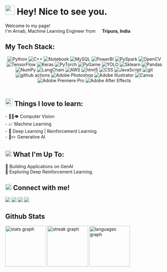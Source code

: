 <h1><img src="https://emojis.slackmojis.com/emojis/images/1531849430/4246/blob-sunglasses.gif?1531849430" width="30"/> Hey! Nice to see you.</h1>

<p>Welcome to my page! </br> I'm Arnab, Machine Learning Engineer from <img src="https://cdn-icons-png.flaticon.com/512/3909/3909444.png" width="13"/> <b>Tripura, India</b></p>


## My Tech Stack:

<div align="center" style="padding-bottom: 20px">
  <img src="https://img.shields.io/badge/Python-14354C?style=for-the-badge&logo=python&logoColor=yellow"                  alt="Python"/>
  <img src="https://img.shields.io/badge/c++-%2300599C.svg?style=for-the-badge&logo=c%2B%2B&logoColor=white"              alt="C++"/>
  <img src="https://img.shields.io/badge/Jupyter-FFB703.svg?style=for-the-badge&logo=Jupyter&logoColor=540B0E"            alt="Notebook"/>
  <img src="https://img.shields.io/badge/MySQL-00758F.svg?style=for-the-badge&logo=MySql&logoColor=white"                 alt="MySQL"/>
  <img src="https://img.shields.io/badge/PowerBI-F6D958.svg?style=for-the-badge&logo=PowerBI&logoColor=370617"            alt="PowerBI"/>
  <img src="https://img.shields.io/badge/PySpark-102041.svg?style=for-the-badge&logo=ApacheSpark&logoColor=orange"        alt="PySpark"/>
  <img src="https://img.shields.io/badge/opencv-A2D2FF.svg?style=for-the-badge&logo=opencv&logoColor=001D3D"              alt="OpenCV"/>
  <img src="https://img.shields.io/badge/TensorFlow-%23FF6F00.svg?style=for-the-badge&logo=TensorFlow&logoColor=white"    alt="TensorFlow"/>
  <img src="https://img.shields.io/badge/Keras-%23D00000.svg?style=for-the-badge&logo=Keras&logoColor=white"              alt="Keras"/>
  <img src="https://img.shields.io/badge/PyTorch-F48C06.svg?style=for-the-badge&logo=PyTorch&logoColor=D90429"            alt="PyTorch"/>
  <img src="https://img.shields.io/badge/PyGame-386641.svg?style=for-the-badge&logo=Pygame&logoColor=black"               alt="PyGame"/>
  <img src="https://img.shields.io/badge/-YOLO-blue?style=for-the-badge&logo=Ultralytics-YOLO&logoColor=white"            alt="YOLO"/>
  <img src="https://img.shields.io/badge/scikit--learn-purple.svg?style=for-the-badge&logo=scikit-learn&logoColor=white"  alt="Sklearn"/>
  <img src="https://img.shields.io/badge/pandas-%23150458.svg?style=for-the-badge&logo=pandas&logoColor=white"            alt="Pandas"/>
  <img src="https://img.shields.io/badge/NumPy-00B4D8.svg?style=for-the-badge&logo=NumPy&logoColor=003566"                alt="NumPy"/>
  <img src="https://img.shields.io/badge/langchain-35495e.svg?style=for-the-badge&logo=langchain&logoColor=green"         alt="LangChain"/>
  <img alt="AWS" src="https://img.shields.io/badge/-Amazon_Web_Services-FF9900?style=for-the-badge&logo=Amazon-Web-Services&logoColor=black" />
  <img alt="html5" src="https://img.shields.io/badge/-HTML5-E34F26?style=for-the-badge&logo=html5&logoColor=white" />
  <img alt="CSS" src="https://img.shields.io/badge/-CSS-blue?style=for-the-badge&logo=css3&logoColor=white" />
  <img alt="JavaScript" src="https://img.shields.io/badge/-JavaScript-F0DB4F?style=for-the-badge&logo=JavaScript&logoColor=323330" />
  <img alt="git" src="https://img.shields.io/badge/-git-F1502F?style=for-the-badge&logo=git&logoColor=white" />
  <img alt="github actions" src="https://img.shields.io/badge/-Github_Actions-293241?style=for-the-badge&logo=github-actions&logoColor=white" />
  <img alt="Adobe Photoshop" src="https://img.shields.io/badge/-Adobe_Photoshop-98C1D9?style=for-the-badge&logo=Adobe-Photoshop&logoColor=001E36" />
  <img alt="Adobe Illustrator" src="https://img.shields.io/badge/-Adobe_Illustrator-330000?style=for-the-badge&logo=Adobe-Illustrator&logoColor=FF9A00" />
  <img alt="Canva" src="https://img.shields.io/badge/-Canva-20C4CB?style=for-the-badge&logo=Canva&logoColor=003566" />
  <img alt="Adobe Premiere Pro" src="https://img.shields.io/badge/-Adobe_Premiere_Pro-330D3E?style=for-the-badge&logo=Adobe-Premiere-Pro&logoColor=D88EF1" />
  <img alt="Adobe After Effects" src="https://img.shields.io/badge/-Adobe_After_Effects-9168B2?style=for-the-badge&logo=Adobe-After-Effects&logoColor=330D3E" />
</div>


<h2><img src="https://emojis.slackmojis.com/emojis/images/1643516205/22311/money_bag.gif?1643516205" width="24"/> Things I love to learn:</h2>
<p>
- 👨‍💻👁️ Computer Vision</br>
- 📈 Machine Learning</br>
- 🤖 Deep Learning  |  Reinforcement Learning</br>
- 🎨✏️ Generative AI</br>
</p>


<h2><img src="https://emojis.slackmojis.com/emojis/images/1643514738/7421/typingcat.gif?1643514738" width="20"/> What I'm Up To:</h2>
<p>
🧩 Building Applications on GenAI</br>
🔮 Exploring Deep Reinforcement Learning.</br>
</p>


<h2><img src="https://emojis.slackmojis.com/emojis/images/1666129364/61762/blob-heart.png?1666129364" width="20"/> Connect with me!</h2>
<p>
  <a href="https://mail.google.com/mail/arnabsaha9786@gmail.com"><img src="https://img.shields.io/badge/Gmail-red.svg?&style=for-the-badge&logo=Gmail&logoColor=white"></a> 
  <a href="https://www.linkedin.com/in/arnab-saha-7o7"><img src="https://img.shields.io/badge/Linkedin-%230077B5.svg?&style=for-the-badge&logo=linkedin&logoColor=white"></a> 
  <a href="https://www.instagram.com/arnab_saha_7/"><img src="https://img.shields.io/badge/Instagram-%23E4405F.svg?&style=for-the-badge&logo=instagram&logoColor=white"></a> 
  <a href="https://www.youtube.com/@captainsonline"><img src="https://img.shields.io/badge/YouTube-DE2925.svg?&style=for-the-badge&logo=youtube&logoColor=white"></a> 
</p>


## Github Stats
<div align="left">
  <img src="https://github-readme-stats.vercel.app/api?username=arnabsaha7&hide_title=false&hide_rank=true&show_icons=true&include_all_commits=true&count_private=true&disable_animations=false&theme=github_dark&locale=en&hide_border=true" height="130" alt="stats graph"  />
  <img src="https://streak-stats.demolab.com?user=arnabsaha7&locale=en&mode=daily&theme=github_dark&hide_border=true&border_radius=5" height="130" alt="streak graph"  />
  <img src="https://github-readme-stats.vercel.app/api/top-langs?username=arnabsaha7&locale=en&hide_title=false&layout=compact&card_width=320&langs_count=8&theme=github_dark&hide_border=true" height="130" alt="languages graph"  />
</div>

###
